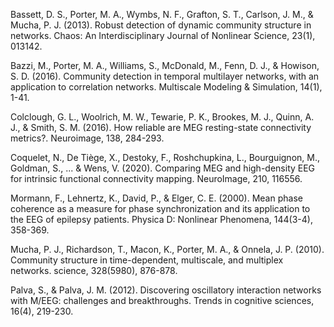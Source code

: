 Bassett, D. S., Porter, M. A., Wymbs, N. F., Grafton, S. T., Carlson, J. M., & Mucha, P. J. (2013). Robust detection of dynamic community structure in networks. Chaos: An Interdisciplinary Journal of Nonlinear Science, 23(1), 013142.
  
Bazzi, M., Porter, M. A., Williams, S., McDonald, M., Fenn, D. J., & Howison, S. D. (2016). Community detection in temporal multilayer networks, with an application to correlation networks. Multiscale Modeling & Simulation, 14(1), 1-41.
  
Colclough, G. L., Woolrich, M. W., Tewarie, P. K., Brookes, M. J., Quinn, A. J., & Smith, S. M. (2016). How reliable are MEG resting-state connectivity metrics?. Neuroimage, 138, 284-293.
  
Coquelet, N., De Tiège, X., Destoky, F., Roshchupkina, L., Bourguignon, M., Goldman, S., ... & Wens, V. (2020). Comparing MEG and high-density EEG for intrinsic functional connectivity mapping. NeuroImage, 210, 116556.
  
Mormann, F., Lehnertz, K., David, P., & Elger, C. E. (2000). Mean phase coherence as a measure for phase synchronization and its application to the EEG of epilepsy patients. Physica D: Nonlinear Phenomena, 144(3-4), 358-369.
  
Mucha, P. J., Richardson, T., Macon, K., Porter, M. A., & Onnela, J. P. (2010). Community structure in time-dependent, multiscale, and multiplex networks. science, 328(5980), 876-878.
  
Palva, S., & Palva, J. M. (2012). Discovering oscillatory interaction networks with M/EEG: challenges and breakthroughs. Trends in cognitive sciences, 16(4), 219-230.
